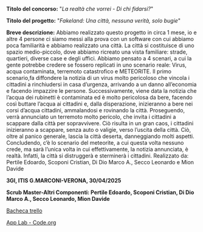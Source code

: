 
**Titolo del concorso:** "*La realtà che vorrei - Di chi fidarsi?*"

**Titolo del progetto:**
"*Fakeland: Una città, nessuna verità, solo bugie*"

**Breve descrizione:**
Abbiamo realizzato questo progetto in circa 1 mese, io e altre 4 persone  ci siamo messi alla prova con un software con cui abbiamo poca familiarità e abbiamo realizzato una città. La città si costituisce di uno spazio medio-piccolo, dove abbiamo ricreato una vista familiare: strade, quartieri, diverse case e degli uffici. Abbiamo pensato a 4 scenari, a cui la gente potrebbe credere se fossero replicati in uno scenario reale: Virus, acqua contaminata, terremoto catastrofico e METEORITE. Il primo scenario,fa diffondere la notizia di un virus molto pericoloso che vincola i cittadini a rinchiudersi in casa d’urgenza, arrivando a un danno all’economia e facendo impazzire le persone. Successivamente, viene data la notizia che l’acqua dei rubinetti è contaminata ed è molto pericolosa da bere, facendo così buttare l’acqua ai cittadini e, dalla disperazione, inizieranno a bere nei corsi d’acqua cittadini, ammalandosi e rovinando la città. Proseguendo, verrà annunciato un terremoto molto pericolo, che invita i cittadini a scappare dalla città per sopravvivere. Ciò risulta in un gran caos, i cittadini inizieranno a scappare, senza auto o valigie, verso l’uscita della città. Ciò, oltre al panico generale, lascia la città deserta, danneggiando molti aspetti. Concludendo, c’è lo scenario del meteorite, a cui questa volta nessuno crede, ma sarà l’unica volta in cui effettivamente, la notizia annunciata, è realtà. Infatti, la città si distruggerà e sterminerà i cittadini.
Realizzato da: Pertile Edoardo, Scoponi Cristian, Di Dio Marco A., Secco Leonardo e Mion Davide


**3GI, ITIS G.MARCONI-VERONA, 30/04/2025**

**Scrub Master-Altri Componenti: Pertile Edoardo, Scoponi Cristian, Di Dio Marco A., Secco Leonardo, Mion Davide**

[Bacheca trello](https://trello.com/invite/b/67ff5b3fce465812fda94193/ATTIc7a967ace2f08ba575b5be3b927c6f63026AA0EF/concorso-2025-fakeland)

[App Lab - Code.org](https://edu.delightex.com/UAK-XVP)
